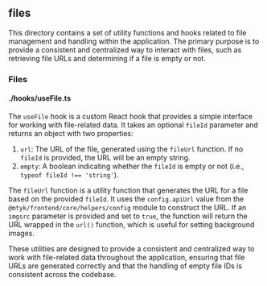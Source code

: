 ## files

This directory contains a set of utility functions and hooks related to file management and handling within the application. The primary purpose is to provide a consistent and centralized way to interact with files, such as retrieving file URLs and determining if a file is empty or not.

### Files

#### ./hooks/useFile.ts

The `useFile` hook is a custom React hook that provides a simple interface for working with file-related data. It takes an optional `fileId` parameter and returns an object with two properties:

1. `url`: The URL of the file, generated using the `fileUrl` function. If no `fileId` is provided, the URL will be an empty string.
2. `empty`: A boolean indicating whether the `fileId` is empty or not (i.e., `typeof fileId !== 'string'`).

The `fileUrl` function is a utility function that generates the URL for a file based on the provided `fileId`. It uses the `config.apiUrl` value from the `@mtyk/frontend/core/helpers/config` module to construct the URL. If an `imgsrc` parameter is provided and set to `true`, the function will return the URL wrapped in the `url()` function, which is useful for setting background images.

These utilities are designed to provide a consistent and centralized way to work with file-related data throughout the application, ensuring that file URLs are generated correctly and that the handling of empty file IDs is consistent across the codebase.